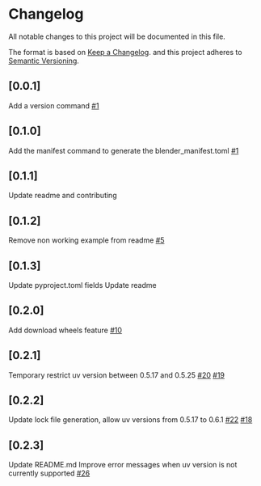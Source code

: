 # Changelog

All notable changes to this project will be documented in this file.

The format is based on [Keep a Changelog](https://keepachangelog.com/en/1.1.0/).
and this project adheres to [Semantic Versioning](https://semver.org/spec/v2.0.0.html).

## [0.0.1]

Add a version command [#1](https://github.com/Maxioum/Peeler/pull/1)

## [0.1.0]

Add the manifest command to generate the blender_manifest.toml [#1](https://github.com/Maxioum/Peeler/pull/3)

## [0.1.1]

Update readme and contributing

## [0.1.2]

Remove non working example from readme [#5](https://github.com/Maxioum/Peeler/pull/5)

## [0.1.3]

Update pyproject.toml fields
Update readme

## [0.2.0]

Add download wheels feature [#10](https://github.com/Maxioum/Peeler/pull/10)

## [0.2.1]

Temporary restrict uv version between 0.5.17 and 0.5.25 [#20](https://github.com/Maxioum/Peeler/pull/20) [#19](https://github.com/Maxioum/Peeler/issues/19)

## [0.2.2]

Update lock file generation, allow uv versions from 0.5.17 to 0.6.1 [#22](https://github.com/Maxioum/Peeler/pull/22) [#18](https://github.com/Maxioum/Peeler/issues/18)

## [0.2.3]

Update README.md
Improve error messages when uv version is not currently supported [#26](https://github.com/Maxioum/Peeler/pull/26)

